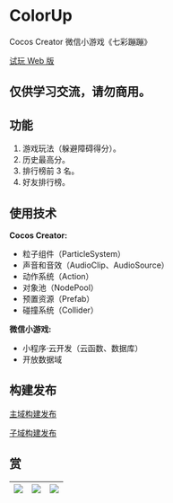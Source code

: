 # ColorUp
Cocos Creator 微信小游戏《七彩蹦蹦》

[试玩 Web 版](https://shichaohui.github.io/games/ColorUp/index.html)

## 仅供学习交流，请勿商用。

## 功能

1. 游戏玩法（躲避障碍得分）。
2. 历史最高分。
3. 排行榜前 3 名。
4. 好友排行榜。

## 使用技术

**Cocos Creator:**
* 粒子组件（ParticleSystem）
* 声音和音效（AudioClip、AudioSource）
* 动作系统（Action）
* 对象池（NodePool）
* 预置资源（Prefab）
* 碰撞系统（Collider）

**微信小游戏:**
* 小程序·云开发（云函数、数据库）
* 开放数据域

## 构建发布

[主域构建发布](./ColorUp/README.md)

[子域构建发布](./ColorUpWXOpen/README.md)

## 赏

| <img src="https://shichaohui.github.io/images/wechat-appreciate-code.png"/> | <img src="https://shichaohui.github.io/images/wechat-appreciate-code.png"/> | <img src="https://shichaohui.github.io/images/wechat-appreciate-code.png"/> |
|  ----  | ----  | ----  |
